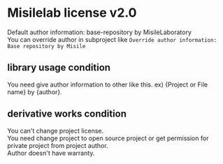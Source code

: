 # Misilelab license v2.0

Default author information: base-repository by MisileLaboratory  
You can override author in subproject like `Override author information: Base repository by Misile`

## library usage condition

You need give author information to other like this. ex) {Project or File name} by {author}.

## derivative works condition

You can't change project license.  
You need change project to open source project or get permission for private project from project author.  
Author doesn't have warranty.  
